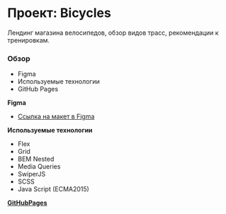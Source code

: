 
# Проект: Bicycles

Лендинг магазина велосипедов, обзор видов трасс, рекомендации к тренировкам.

### Обзор

* Figma
* Используемые технологии
* GitHub Pages

**Figma**

* [Ссылка на макет в Figma](https://www.figma.com/file/G3UWFlQmNtNs67751YiDH2/Month-of-Landings?node-id=6%3A1121)

**Используемые технологии**

* Flex  
* Grid  
* BEM Nested  
* Media Queries  
* SwiperJS
* SCSS
* Java Script (ECMA2015) 

__[GitHubPages]()__ 
